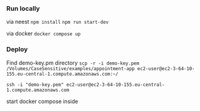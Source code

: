 ### Run locally
via neest
`npm install`
`npm run start-dev`

via docker 
`docker compose up`

### Deploy
Find demo-key.pm directory
`scp -r -i demo-key.pem /Volumes/CaseSensitive/examples/appointment-app ec2-user@ec2-3-64-10-155.eu-central-1.compute.amazonaws.com:~/`

`ssh -i "demo-key.pem" ec2-user@ec2-3-64-10-155.eu-central-1.compute.amazonaws.com`

start docker compose inside


